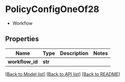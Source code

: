 # PolicyConfigOneOf28

- Workflow 

## Properties
Name | Type | Description | Notes
------------ | ------------- | ------------- | -------------
**workflow_id** | **str** |  | 

[[Back to Model list]](../README.md#documentation-for-models) [[Back to API list]](../README.md#documentation-for-api-endpoints) [[Back to README]](../README.md)


